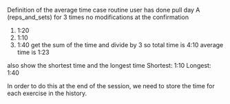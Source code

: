Definition of the average time
case routine
user has done pull day A (reps_and_sets) for 3 times
no modifications at the confirmation
1. 1:20
2. 1:10
3. 1:40
get the sum of the time and divide by 3
so total time is 4:10
average time is 1:23

also show the shortest time and the longest time
Shortest: 1:10
Longest: 1:40

In order to do this at the end of the session, we need to store the time for each exercise in the history.